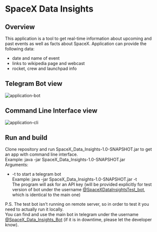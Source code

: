 # SpaceX Data Insights
## Overview
This application is a tool to get real-time information about upcoming and
past events as well as facts about SpaceX.
Application can provide the following data:
* date and name of event
* links to wikipedia page and webcast
* rocket, crew and launchpad info
## Telegram Bot view
![application-bot](src/resources/markdown/bot-app_compressed.gif)
## Command Line Interface view
![application-cli](src/resources/markdown/cli-app_compressed.gif)
## Run and build
Clone repository and run SpaceX_Data_Insights-1.0-SNAPSHOT.jar to get an app with command line interface. \
Example:
java -jar SpaceX_Data_Insights-1.0-SNAPSHOT.jar \
Arguments:
* -t to start a telegram bot \
Example:
java -jar SpaceX_Data_Insights-1.0-SNAPSHOT.jar -t \
  The program will ask for an API key (will be provided explicitly for test version of bot under the username <a href="https://t.me/SpaceXDataInsightsTest_bot">@SpaceXDataInsightsTest_bot</a>, which is identical to the main one)
  
P.S. The test bot isn't running on remote server, so in order to test it you need to actually run it locally. \
You can find and use the main bot in telegram under the username <a href="https://t.me/SpaceX_Data_Insights_Bot">@SpaceX_Data_Insights_Bot</a> (if it is in downtime, please let the developer know). 